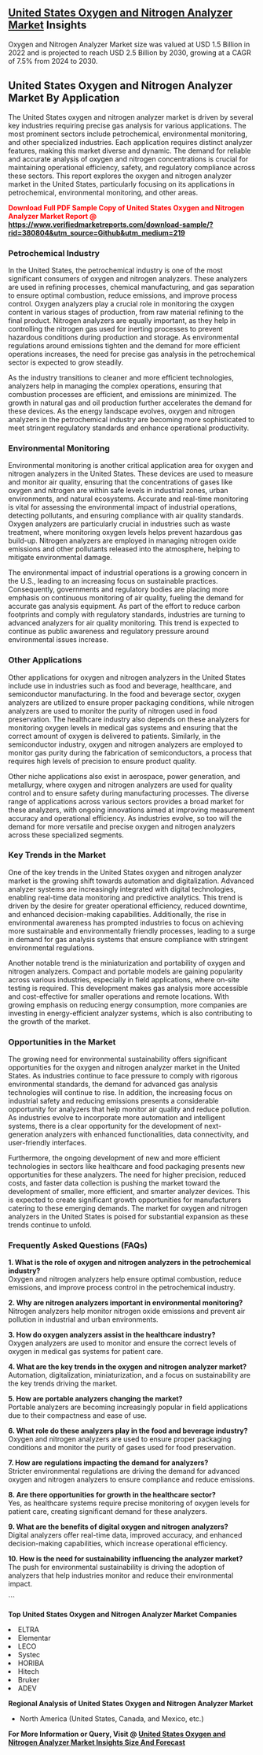<h2><a href="https://www.verifiedmarketreports.com/download-sample/?rid=380804&amp;utm_source=Github&amp;utm_medium=219" target="_blank">United States Oxygen and Nitrogen Analyzer Market</a> Insights</h2><p>Oxygen and Nitrogen Analyzer Market size was valued at USD 1.5 Billion in 2022 and is projected to reach USD 2.5 Billion by 2030, growing at a CAGR of 7.5% from 2024 to 2030.</p><p> <h2>United States Oxygen and Nitrogen Analyzer Market By Application</h2> <p>The United States oxygen and nitrogen analyzer market is driven by several key industries requiring precise gas analysis for various applications. The most prominent sectors include petrochemical, environmental monitoring, and other specialized industries. Each application requires distinct analyzer features, making this market diverse and dynamic. The demand for reliable and accurate analysis of oxygen and nitrogen concentrations is crucial for maintaining operational efficiency, safety, and regulatory compliance across these sectors. This report explores the oxygen and nitrogen analyzer market in the United States, particularly focusing on its applications in petrochemical, environmental monitoring, and other areas. <b><p><span class=""><span style="color: #ff0000;"><strong>Download Full PDF Sample Copy of United States Oxygen and Nitrogen Analyzer Market Report</strong> @ </span><a href="https://www.verifiedmarketreports.com/download-sample/?rid=380804&amp;utm_source=Github&amp;utm_medium=219" target="_blank">https://www.verifiedmarketreports.com/download-sample/?rid=380804&amp;utm_source=Github&amp;utm_medium=219</a></span></p></b></p> <h3>Petrochemical Industry</h3> <p>In the United States, the petrochemical industry is one of the most significant consumers of oxygen and nitrogen analyzers. These analyzers are used in refining processes, chemical manufacturing, and gas separation to ensure optimal combustion, reduce emissions, and improve process control. Oxygen analyzers play a crucial role in monitoring the oxygen content in various stages of production, from raw material refining to the final product. Nitrogen analyzers are equally important, as they help in controlling the nitrogen gas used for inerting processes to prevent hazardous conditions during production and storage. As environmental regulations around emissions tighten and the demand for more efficient operations increases, the need for precise gas analysis in the petrochemical sector is expected to grow steadily. <p>As the industry transitions to cleaner and more efficient technologies, analyzers help in managing the complex operations, ensuring that combustion processes are efficient, and emissions are minimized. The growth in natural gas and oil production further accelerates the demand for these devices. As the energy landscape evolves, oxygen and nitrogen analyzers in the petrochemical industry are becoming more sophisticated to meet stringent regulatory standards and enhance operational productivity.</p> <h3>Environmental Monitoring</h3> <p>Environmental monitoring is another critical application area for oxygen and nitrogen analyzers in the United States. These devices are used to measure and monitor air quality, ensuring that the concentrations of gases like oxygen and nitrogen are within safe levels in industrial zones, urban environments, and natural ecosystems. Accurate and real-time monitoring is vital for assessing the environmental impact of industrial operations, detecting pollutants, and ensuring compliance with air quality standards. Oxygen analyzers are particularly crucial in industries such as waste treatment, where monitoring oxygen levels helps prevent hazardous gas build-up. Nitrogen analyzers are employed in managing nitrogen oxide emissions and other pollutants released into the atmosphere, helping to mitigate environmental damage. <p>The environmental impact of industrial operations is a growing concern in the U.S., leading to an increasing focus on sustainable practices. Consequently, governments and regulatory bodies are placing more emphasis on continuous monitoring of air quality, fueling the demand for accurate gas analysis equipment. As part of the effort to reduce carbon footprints and comply with regulatory standards, industries are turning to advanced analyzers for air quality monitoring. This trend is expected to continue as public awareness and regulatory pressure around environmental issues increase.</p> <h3>Other Applications</h3> <p>Other applications for oxygen and nitrogen analyzers in the United States include use in industries such as food and beverage, healthcare, and semiconductor manufacturing. In the food and beverage sector, oxygen analyzers are utilized to ensure proper packaging conditions, while nitrogen analyzers are used to monitor the purity of nitrogen used in food preservation. The healthcare industry also depends on these analyzers for monitoring oxygen levels in medical gas systems and ensuring that the correct amount of oxygen is delivered to patients. Similarly, in the semiconductor industry, oxygen and nitrogen analyzers are employed to monitor gas purity during the fabrication of semiconductors, a process that requires high levels of precision to ensure product quality. <p>Other niche applications also exist in aerospace, power generation, and metallurgy, where oxygen and nitrogen analyzers are used for quality control and to ensure safety during manufacturing processes. The diverse range of applications across various sectors provides a broad market for these analyzers, with ongoing innovations aimed at improving measurement accuracy and operational efficiency. As industries evolve, so too will the demand for more versatile and precise oxygen and nitrogen analyzers across these specialized segments.</p> <h3>Key Trends in the Market</h3> <p>One of the key trends in the United States oxygen and nitrogen analyzer market is the growing shift towards automation and digitalization. Advanced analyzer systems are increasingly integrated with digital technologies, enabling real-time data monitoring and predictive analytics. This trend is driven by the desire for greater operational efficiency, reduced downtime, and enhanced decision-making capabilities. Additionally, the rise in environmental awareness has prompted industries to focus on achieving more sustainable and environmentally friendly processes, leading to a surge in demand for gas analysis systems that ensure compliance with stringent environmental regulations. <p>Another notable trend is the miniaturization and portability of oxygen and nitrogen analyzers. Compact and portable models are gaining popularity across various industries, especially in field applications, where on-site testing is required. This development makes gas analysis more accessible and cost-effective for smaller operations and remote locations. With growing emphasis on reducing energy consumption, more companies are investing in energy-efficient analyzer systems, which is also contributing to the growth of the market.</p> <h3>Opportunities in the Market</h3> <p>The growing need for environmental sustainability offers significant opportunities for the oxygen and nitrogen analyzer market in the United States. As industries continue to face pressure to comply with rigorous environmental standards, the demand for advanced gas analysis technologies will continue to rise. In addition, the increasing focus on industrial safety and reducing emissions presents a considerable opportunity for analyzers that help monitor air quality and reduce pollution. As industries evolve to incorporate more automation and intelligent systems, there is a clear opportunity for the development of next-generation analyzers with enhanced functionalities, data connectivity, and user-friendly interfaces.</p> <p>Furthermore, the ongoing development of new and more efficient technologies in sectors like healthcare and food packaging presents new opportunities for these analyzers. The need for higher precision, reduced costs, and faster data collection is pushing the market toward the development of smaller, more efficient, and smarter analyzer devices. This is expected to create significant growth opportunities for manufacturers catering to these emerging demands. The market for oxygen and nitrogen analyzers in the United States is poised for substantial expansion as these trends continue to unfold.</p> <h3>Frequently Asked Questions (FAQs)</h3> <p><b>1. What is the role of oxygen and nitrogen analyzers in the petrochemical industry?</b><br> Oxygen and nitrogen analyzers help ensure optimal combustion, reduce emissions, and improve process control in the petrochemical industry.</p> <p><b>2. Why are nitrogen analyzers important in environmental monitoring?</b><br> Nitrogen analyzers help monitor nitrogen oxide emissions and prevent air pollution in industrial and urban environments.</p> <p><b>3. How do oxygen analyzers assist in the healthcare industry?</b><br> Oxygen analyzers are used to monitor and ensure the correct levels of oxygen in medical gas systems for patient care.</p> <p><b>4. What are the key trends in the oxygen and nitrogen analyzer market?</b><br> Automation, digitalization, miniaturization, and a focus on sustainability are the key trends driving the market.</p> <p><b>5. How are portable analyzers changing the market?</b><br> Portable analyzers are becoming increasingly popular in field applications due to their compactness and ease of use.</p> <p><b>6. What role do these analyzers play in the food and beverage industry?</b><br> Oxygen and nitrogen analyzers are used to ensure proper packaging conditions and monitor the purity of gases used for food preservation.</p> <p><b>7. How are regulations impacting the demand for analyzers?</b><br> Stricter environmental regulations are driving the demand for advanced oxygen and nitrogen analyzers to ensure compliance and reduce emissions.</p> <p><b>8. Are there opportunities for growth in the healthcare sector?</b><br> Yes, as healthcare systems require precise monitoring of oxygen levels for patient care, creating significant demand for these analyzers.</p> <p><b>9. What are the benefits of digital oxygen and nitrogen analyzers?</b><br> Digital analyzers offer real-time data, improved accuracy, and enhanced decision-making capabilities, which increase operational efficiency.</p> <p><b>10. How is the need for sustainability influencing the analyzer market?</b><br> The push for environmental sustainability is driving the adoption of analyzers that help industries monitor and reduce their environmental impact.</p> ```</p><p><strong>Top United States Oxygen and Nitrogen Analyzer Market Companies</strong></p><div data-test-id=""><p><li>ELTRA</li><li> Elementar</li><li> LECO</li><li> Systec</li><li> HORIBA</li><li> Hitech</li><li> Bruker</li><li> ADEV</li></p><div><strong>Regional Analysis of&nbsp;United States Oxygen and Nitrogen Analyzer Market</strong></div><ul><li dir="ltr"><p dir="ltr">North America&nbsp;(United States, Canada, and Mexico, etc.)</p></li></ul><p><strong>For More Information or Query, Visit @&nbsp;</strong><strong><a href="https://www.verifiedmarketreports.com/product/oxygen-and-nitrogen-analyzer-market/?utm_source=Github&amp;utm_medium=219" target="_blank">United States Oxygen and Nitrogen Analyzer Market Insights Size And Forecast</a></strong></p></div>
